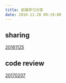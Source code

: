 ```yaml
---
title: 前端学习分享
date: 2016-11-28 09:19:00
---
```


## sharing
[20161125](/2016/11/28/async-for-js/)

## code review
[20170207](/2017/02/07/async-for-js/)